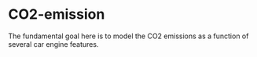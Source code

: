 # CO2-emission
The fundamental goal here is to model the CO2 emissions as a function of several car engine features.
